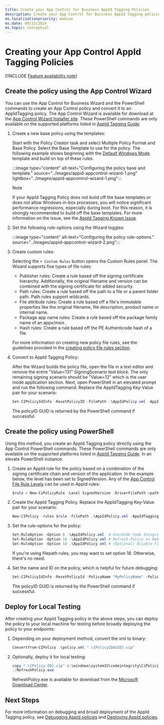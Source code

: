 ```yaml
---
title: Create your App Control for Business AppId Tagging Policies
description: Create your App Control for Business AppId tagging policies for Windows devices.
ms.localizationpriority: medium
ms.date: 09/23/2024
ms.topic: conceptual
---
```


# Creating your App Control AppId Tagging Policies

[!INCLUDE [Feature availability note](../includes/feature-availability-note.md)]

## Create the policy using the App Control Wizard

You can use the App Control for Business Wizard and the PowerShell commands to create an App Control policy and convert it to an AppIdTagging policy. The App Control Wizard is available for download at the [App Control Wizard Installer site](https://aka.ms/wdacwizard). These PowerShell commands are only available on the supported platforms listed in [AppId Tagging Guide](appcontrol-appid-tagging-guide.md).

1. Create a new base policy using the templates:

    Start with the Policy Creator task and select Multiple Policy Format and Base Policy. Select the Base Template to use for the policy. The following example shows beginning with the [Default Windows Mode](../design/appcontrol-wizard-create-base-policy.md#template-base-policies) template and build on top of these rules.

    :::image type="content" alt-text="Configuring the policy base and template." source="../images/appid-appcontrol-wizard-1.png" lightbox="../images/appid-appcontrol-wizard-1.png":::

    > [!NOTE]
    > If your AppId Tagging Policy does not build off the base templates or does not allow Windows in-box processes, you will notice significant performance regressions, especially during boot. For this reason, it is strongly recommended to build off the base templates. For more information on the issue, see the [AppId Tagging Known Issue](../operations/known-issues.md#slow-boot-and-performance-with-custom-policies).

2. Set the following rule-options using the Wizard toggles:

    :::image type="content" alt-text="Configuring the policy rule-options." source="../images/appid-appcontrol-wizard-2.png":::

3. Create custom rules:

    Selecting the `+ Custom Rules` button opens the Custom Rules panel. The Wizard supports five types of file rules:

    - Publisher rules: Create a rule based off the signing certificate hierarchy. Additionally, the original filename and version can be combined with the signing certificate for added security.
    - Path rules: Create a rule based off the path to a file or a parent folder path. Path rules support wildcards.
    - File attribute rules: Create a rule based off a file's immutable properties like the original filename, file description, product name or internal name.
    - Package app name rules: Create a rule based off the package family name of an appx/msix.
    - Hash rules: Create a rule based off the PE Authenticode hash of a file.

    For more information on creating new policy file rules, see the guidelines provided in the [creating policy file rules section](../design/appcontrol-wizard-create-base-policy.md#creating-custom-file-rules).

4. Convert to AppId Tagging Policy:

    After the Wizard builds the policy file, open the file in a text editor and remove the entire "Value=131" SigningScenario text block. The only remaining signing scenario should be "Value=12" which is the user mode application section. Next, open PowerShell in an elevated prompt and run the following command. Replace the AppIdTagging Key-Value pair for your scenario:

    ```powershell
    Set-CIPolicyIdInfo -ResetPolicyID -FilePath .\AppIdPolicy.xml -AppIdTaggingPolicy -AppIdTaggingKey "MyKey" -AppIdTaggingValue "MyValue"
    ```
    The policyID GUID is returned by the PowerShell command if successful.

## Create the policy using PowerShell

Using this method, you create an AppId Tagging policy directly using the App Control PowerShell commands. These PowerShell commands are only available on the supported platforms listed in [AppId Tagging Guide](appcontrol-appid-tagging-guide.md). In an elevate PowerShell instance:

1. Create an AppId rule for the policy based on a combination of the signing certificate chain and version of the application. In the example below, the level has been set to SignedVersion. Any of the [App Control File Rule Levels](../design/select-types-of-rules-to-create.md#table-2-app-control-for-business-policy---file-rule-levels) can be used in AppId rules:

    ```powershell
    $rule = New-CiPolicyRule -Level SignedVersion -DriverFilePath <path_to_application>
    ```
2. Create the AppId Tagging Policy. Replace the AppIdTagging Key-Value pair for your scenario:

    ```powershell
    New-CIPolicy -rules $rule -FilePath .\AppIdPolicy.xml -AppIdTaggingPolicy -AppIdTaggingKey "MyKey" -AppIdTaggingValue "MyValue"
    ```
3. Set the rule-options for the policy:

    ```powershell
    Set-RuleOption -Option 0 .\AppIdPolicy.xml  # Usermode Code Integrity (UMCI)
    Set-RuleOption -Option 16 .\AppIdPolicy.xml # Refresh Policy no Reboot
    Set-RuleOption -Option 18 .\AppIdPolicy.xml # (Optional) Disable FilePath Rule Protection
    ```

    If you're using filepath rules, you may want to set option 18. Otherwise, there's no need.

4. Set the name and ID on the policy, which is helpful for future debugging:

    ```powershell
    Set-CIPolicyIdInfo -ResetPolicyId -PolicyName "MyPolicyName" -PolicyId "MyPolicyId" -AppIdTaggingPolicy -FilePath ".\AppIdPolicy.xml"
    ```
    The policyID GUID is returned by the PowerShell command if successful.

## Deploy for Local Testing

After creating your AppId Tagging policy in the above steps, you can deploy the policy to your local machine for testing before broadly deploying the policy to your endpoints:

1. Depending on your deployment method, convert the xml to binary:

    ```powershell
    Convertfrom-CIPolicy .\policy.xml ".\{PolicyIDGUID}.cip"
    ```

2. Optionally, deploy it for local testing:

    ```powershell
    copy ".\{Policy ID}.cip" c:\windows\system32\codeintegrity\CiPolicies\Active\
    ./RefreshPolicy.exe
    ```

    RefreshPolicy.exe is available for download from the [Microsoft Download Center](https://www.microsoft.com/download/details.aspx?id=102925).

## Next Steps
For more information on debugging and broad deployment of the AppId Tagging policy, see [Debugging AppId policies](debugging-operational-guide-appid-tagging-policies.md) and [Deploying AppId policies](deploy-appid-tagging-policies.md).
